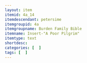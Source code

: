 ```yaml
---
layout: item
itemid: 4a_14
itemdescendant: petersime
itemgroupid: 4a
itemgroupname: Burden Family Bible
itemname: Insert-"A Poor Pilgrim"
itemtype: text
shortdesc: 
categories: [  ]
tags: [  ]
---
```







